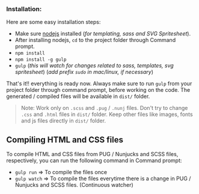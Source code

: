 ### Installation:

Here are some easy installation steps:

- Make sure [nodejs](https://nodejs.org/download/) installed (_for templating, sass and SVG Spritesheet_).
- After installing nodejs, `cd` to the project folder through Command prompt.
- `npm install`
- `npm install -g gulp`
- `gulp` (_this will watch for changes related to sass, templates, svg spritesheet_) (_add prefix `sudo` in mac/linux, if necessary_)

That's it!! everything is ready now. Always make sure to run `gulp` from your project folder through command prompt, before working on the code. The generated / compiled files will be available in `dist/` folder.

> Note: Work only on `.scss` and `.pug` / `.nunj` files. Don't try to change `.css` and `.html` files in `dist/` folder. Keep other files like images, fonts and js files directly in `dist/` folder.

## Compiling HTML and CSS files

To compile HTML and CSS files from PUG / Nunjucks and SCSS files, respectively, you can run the following command in Command prompt:

- `gulp run` => To compile the files once
- `gulp watch` => To compile the files everytime there is a change in PUG / Nunjucks and SCSS files. (Continuous watcher)